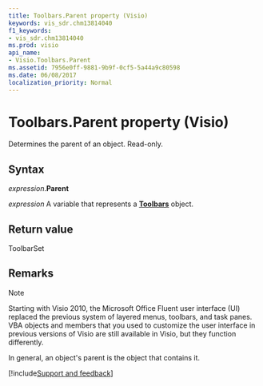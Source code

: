 ```yaml
---
title: Toolbars.Parent property (Visio)
keywords: vis_sdr.chm13814040
f1_keywords:
- vis_sdr.chm13814040
ms.prod: visio
api_name:
- Visio.Toolbars.Parent
ms.assetid: 7956e0ff-9881-9b9f-0cf5-5a44a9c80598
ms.date: 06/08/2017
localization_priority: Normal
---
```



# Toolbars.Parent property (Visio)

Determines the parent of an object. Read-only.


## Syntax

_expression_.**Parent**

_expression_ A variable that represents a **[Toolbars](Visio.Toolbars.md)** object.


## Return value

ToolbarSet


## Remarks


> [!NOTE] 
> Starting with Visio 2010, the Microsoft Office Fluent user interface (UI) replaced the previous system of layered menus, toolbars, and task panes. VBA objects and members that you used to customize the user interface in previous versions of Visio are still available in Visio, but they function differently.

In general, an object's parent is the object that contains it.

[!include[Support and feedback](~/includes/feedback-boilerplate.md)]